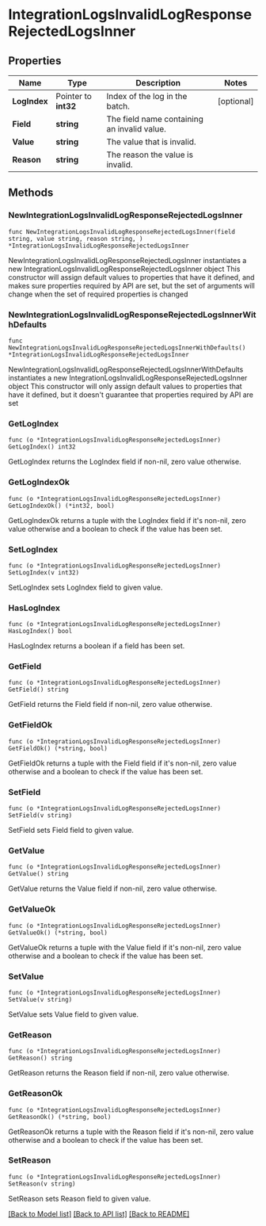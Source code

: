 # IntegrationLogsInvalidLogResponseRejectedLogsInner

## Properties

Name | Type | Description | Notes
------------ | ------------- | ------------- | -------------
**LogIndex** | Pointer to **int32** | Index of the log in the batch. | [optional] 
**Field** | **string** | The field name containing an invalid value. | 
**Value** | **string** | The value that is invalid. | 
**Reason** | **string** | The reason the value is invalid. | 

## Methods

### NewIntegrationLogsInvalidLogResponseRejectedLogsInner

`func NewIntegrationLogsInvalidLogResponseRejectedLogsInner(field string, value string, reason string, ) *IntegrationLogsInvalidLogResponseRejectedLogsInner`

NewIntegrationLogsInvalidLogResponseRejectedLogsInner instantiates a new IntegrationLogsInvalidLogResponseRejectedLogsInner object
This constructor will assign default values to properties that have it defined,
and makes sure properties required by API are set, but the set of arguments
will change when the set of required properties is changed

### NewIntegrationLogsInvalidLogResponseRejectedLogsInnerWithDefaults

`func NewIntegrationLogsInvalidLogResponseRejectedLogsInnerWithDefaults() *IntegrationLogsInvalidLogResponseRejectedLogsInner`

NewIntegrationLogsInvalidLogResponseRejectedLogsInnerWithDefaults instantiates a new IntegrationLogsInvalidLogResponseRejectedLogsInner object
This constructor will only assign default values to properties that have it defined,
but it doesn't guarantee that properties required by API are set

### GetLogIndex

`func (o *IntegrationLogsInvalidLogResponseRejectedLogsInner) GetLogIndex() int32`

GetLogIndex returns the LogIndex field if non-nil, zero value otherwise.

### GetLogIndexOk

`func (o *IntegrationLogsInvalidLogResponseRejectedLogsInner) GetLogIndexOk() (*int32, bool)`

GetLogIndexOk returns a tuple with the LogIndex field if it's non-nil, zero value otherwise
and a boolean to check if the value has been set.

### SetLogIndex

`func (o *IntegrationLogsInvalidLogResponseRejectedLogsInner) SetLogIndex(v int32)`

SetLogIndex sets LogIndex field to given value.

### HasLogIndex

`func (o *IntegrationLogsInvalidLogResponseRejectedLogsInner) HasLogIndex() bool`

HasLogIndex returns a boolean if a field has been set.

### GetField

`func (o *IntegrationLogsInvalidLogResponseRejectedLogsInner) GetField() string`

GetField returns the Field field if non-nil, zero value otherwise.

### GetFieldOk

`func (o *IntegrationLogsInvalidLogResponseRejectedLogsInner) GetFieldOk() (*string, bool)`

GetFieldOk returns a tuple with the Field field if it's non-nil, zero value otherwise
and a boolean to check if the value has been set.

### SetField

`func (o *IntegrationLogsInvalidLogResponseRejectedLogsInner) SetField(v string)`

SetField sets Field field to given value.


### GetValue

`func (o *IntegrationLogsInvalidLogResponseRejectedLogsInner) GetValue() string`

GetValue returns the Value field if non-nil, zero value otherwise.

### GetValueOk

`func (o *IntegrationLogsInvalidLogResponseRejectedLogsInner) GetValueOk() (*string, bool)`

GetValueOk returns a tuple with the Value field if it's non-nil, zero value otherwise
and a boolean to check if the value has been set.

### SetValue

`func (o *IntegrationLogsInvalidLogResponseRejectedLogsInner) SetValue(v string)`

SetValue sets Value field to given value.


### GetReason

`func (o *IntegrationLogsInvalidLogResponseRejectedLogsInner) GetReason() string`

GetReason returns the Reason field if non-nil, zero value otherwise.

### GetReasonOk

`func (o *IntegrationLogsInvalidLogResponseRejectedLogsInner) GetReasonOk() (*string, bool)`

GetReasonOk returns a tuple with the Reason field if it's non-nil, zero value otherwise
and a boolean to check if the value has been set.

### SetReason

`func (o *IntegrationLogsInvalidLogResponseRejectedLogsInner) SetReason(v string)`

SetReason sets Reason field to given value.



[[Back to Model list]](../README.md#documentation-for-models) [[Back to API list]](../README.md#documentation-for-api-endpoints) [[Back to README]](../README.md)



